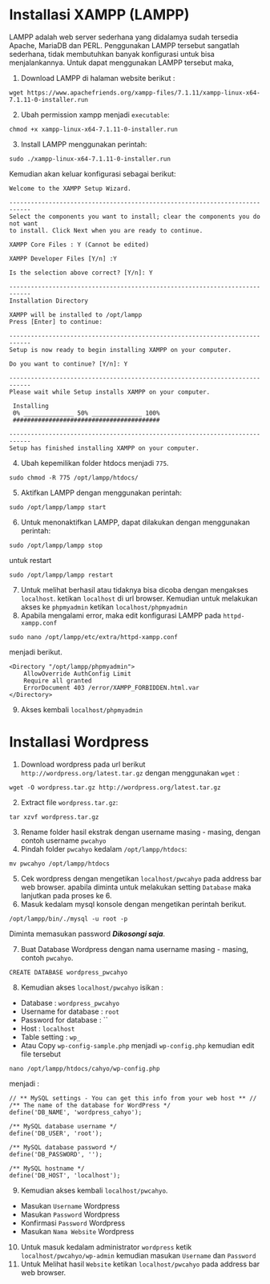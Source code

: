 # Installasi XAMPP (LAMPP)

LAMPP adalah web server sederhana yang didalamya sudah tersedia Apache, MariaDB dan PERL. Penggunakan LAMPP tersebut sangatlah sederhana, tidak membutuhkan banyak konfigurasi untuk bisa menjalankannya. Untuk dapat menggunakan LAMPP tersebut maka,

1. Download LAMPP di halaman website berikut :
```
wget https://www.apachefriends.org/xampp-files/7.1.11/xampp-linux-x64-7.1.11-0-installer.run
```
2. Ubah permission xampp menjadi `executable`:
```
chmod +x xampp-linux-x64-7.1.11-0-installer.run
```
3. Install LAMPP menggunakan perintah:
```
sudo ./xampp-linux-x64-7.1.11-0-installer.run
```
Kemudian akan keluar konfigurasi sebagai berikut:
```
Welcome to the XAMPP Setup Wizard.

----------------------------------------------------------------------------
Select the components you want to install; clear the components you do not want 
to install. Click Next when you are ready to continue.

XAMPP Core Files : Y (Cannot be edited)

XAMPP Developer Files [Y/n] :Y

Is the selection above correct? [Y/n]: Y

----------------------------------------------------------------------------
Installation Directory

XAMPP will be installed to /opt/lampp
Press [Enter] to continue:

----------------------------------------------------------------------------
Setup is now ready to begin installing XAMPP on your computer.

Do you want to continue? [Y/n]: Y

----------------------------------------------------------------------------
Please wait while Setup installs XAMPP on your computer.

 Installing
 0% ______________ 50% ______________ 100%
 #########################################

----------------------------------------------------------------------------
Setup has finished installing XAMPP on your computer.
```
4. Ubah kepemilikan folder htdocs menjadi `775`.
```
sudo chmod -R 775 /opt/lampp/htdocs/
```
5. Aktifkan LAMPP dengan menggunakan perintah:
```
sudo /opt/lampp/lampp start
```
6. Untuk menonaktifkan LAMPP, dapat dilakukan dengan menggunakan perintah:
```
sudo /opt/lampp/lampp stop
```
untuk restart
```
sudo /opt/lampp/lampp restart
```
7. Untuk melihat berhasil atau tidaknya bisa dicoba dengan mengakses `localhost`. ketikan `localhost` di url browser. Kemudian untuk melakukan akses ke `phpmyadmin` ketikan `localhost/phpmyadmin`
8. Apabila mengalami error, maka edit konfigurasi LAMPP pada `httpd-xampp.conf`
```
sudo nano /opt/lampp/etc/extra/httpd-xampp.conf
```
menjadi berikut.
```
<Directory "/opt/lampp/phpmyadmin">
    AllowOverride AuthConfig Limit
    Require all granted
    ErrorDocument 403 /error/XAMPP_FORBIDDEN.html.var
</Directory>
```
9. Akses kembali `localhost/phpmyadmin`


# Installasi Wordpress

1. Download wordpress pada url berikut `http://wordpress.org/latest.tar.gz` dengan menggunakan `wget` :
```
wget -O wordpress.tar.gz http://wordpress.org/latest.tar.gz
```
2. Extract file `wordpress.tar.gz`:
```
tar xzvf wordpress.tar.gz
```
3. Rename folder hasil ekstrak dengan username masing - masing, dengan contoh username `pwcahyo`
4. Pindah folder `pwcahyo` kedalam `/opt/lampp/htdocs`:
```
mv pwcahyo /opt/lampp/htdocs
```
5. Cek wordpress dengan mengetikan `localhost/pwcahyo` pada address bar web browser. apabila diminta untuk melakukan setting `Database` maka lanjutkan pada proses ke 6.
6. Masuk kedalam mysql konsole dengan mengetikan perintah berikut.
```
/opt/lampp/bin/./mysql -u root -p
```
Diminta memasukan password ***Dikosongi saja***.

7. Buat Database Wordpress dengan nama username masing - masing, contoh `pwcahyo`.
```
CREATE DATABASE wordpress_pwcahyo
```
8. Kemudian akses `localhost/pwcahyo` isikan :
- Database : `wordpress_pwcahyo`
- Username for database : `root`
- Password for database : ``
- Host : `localhost`
- Table setting : `wp_`
- Atau Copy `wp-config-sample.php` menjadi `wp-config.php` kemudian edit file tersebut 
```
nano /opt/lampp/htdocs/cahyo/wp-config.php
```
menjadi :
```
// ** MySQL settings - You can get this info from your web host ** //
/** The name of the database for WordPress */
define('DB_NAME', 'wordpress_cahyo');

/** MySQL database username */
define('DB_USER', 'root');

/** MySQL database password */
define('DB_PASSWORD', '');

/** MySQL hostname */
define('DB_HOST', 'localhost');
```
9. Kemudian akses kembali `localhost/pwcahyo`.
- Masukan `Username` Wordpress
- Masukan `Password` Wordpress
- Konfirmasi `Password` Wordpress
- Masukan `Nama Website` Wordpress

10. Untuk masuk kedalam administrator `wordpress` ketik `localhost/pwcahyo/wp-admin` kemudian masukan `Username` dan `Password`
11. Untuk Melihat hasil `Website` ketikan `localhost/pwcahyo` pada address bar web browser.
